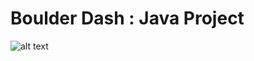 # Boulder Dash : Java Project
 ![alt text](https://upload.wikimedia.org/wikipedia/fr/8/81/Boulder_Dash_Logo.png) 

